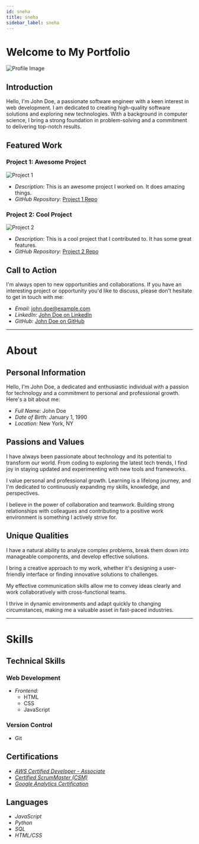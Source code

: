 ```yaml
---
id: sneha
title: sneha
sidebar_label: sneha
---
```


# Welcome to My Portfolio


![Profile Image](https://example.com/profile-image.jpg)

## Introduction

Hello, I'm John Doe, a passionate software engineer with a keen interest in web development. I am dedicated to creating high-quality software solutions and exploring new technologies. With a background in computer science, I bring a strong foundation in problem-solving and a commitment to delivering top-notch results.

## Featured Work

### Project 1: Awesome Project

![Project 1](https://example.com/project1.jpg)

- *Description:* This is an awesome project I worked on. It does amazing things.
- *GitHub Repository:* [Project 1 Repo](https://github.com/your-username/project1)

### Project 2: Cool Project

![Project 2](https://example.com/project2.jpg)

- *Description:* This is a cool project that I contributed to. It has some great features.
- *GitHub Repository:* [Project 2 Repo](https://github.com/your-username/project2)

## Call to Action

I'm always open to new opportunities and collaborations. If you have an interesting project or opportunity you'd like to discuss, please don't hesitate to get in touch with me:

- *Email:* john.doe@example.com
- *LinkedIn:* [John Doe on LinkedIn](https://www.linkedin.com/in/johndoe)
- *GitHub:* [John Doe on GitHub](https://github.com/johndoe)




-------------------------------------------------

# About


## Personal Information

Hello, I'm John Doe, a dedicated and enthusiastic individual with a passion for technology and a commitment to personal and professional growth. Here's a bit about me:

- *Full Name:* John Doe
- *Date of Birth:* January 1, 1990
- *Location:* New York, NY

## Passions and Values


I have always been passionate about technology and its potential to transform our world. From coding to exploring the latest tech trends, I find joy in staying updated and experimenting with new tools and frameworks.


I value personal and professional growth. Learning is a lifelong journey, and I'm dedicated to continuously expanding my skills, knowledge, and perspectives.


I believe in the power of collaboration and teamwork. Building strong relationships with colleagues and contributing to a positive work environment is something I actively strive for.


## Unique Qualities


I have a natural ability to analyze complex problems, break them down into manageable components, and develop effective solutions.


I bring a creative approach to my work, whether it's designing a user-friendly interface or finding innovative solutions to challenges.


My effective communication skills allow me to convey ideas clearly and work collaboratively with cross-functional teams.


I thrive in dynamic environments and adapt quickly to changing circumstances, making me a valuable asset in fast-paced industries.



-------------------------------------------------

# Skills




## Technical Skills

### Web Development

- *Frontend:*
  - HTML
  - CSS
  - JavaScript


### Version Control

- Git

## Certifications


- [*AWS Certified Developer - Associate*](https://github.com/your-username/project1)
- [*Certified ScrumMaster (CSM)*](https://github.com/your-username/project1)
- [ *Google Analytics Certification*](https://github.com/your-username/project1)

## Languages

- *JavaScript*
- *Python*
- *SQL*
- *HTML/CSS*